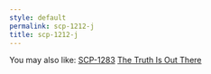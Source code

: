 ```yaml
---
style: default
permalink: scp-1212-j
title: scp-1212-j
---
```

You may also like:
[SCP-1283](http://scp-wiki.net/scp-1283)
[The Truth Is Out There](http://scp-wiki.net/the-truth-is-out-there)